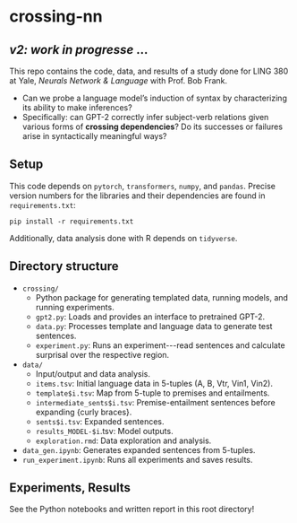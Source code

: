 # crossing-nn

## *v2: work in progresse* ...

This repo contains the code, data, and results of a study done for LING 380 at Yale, *Neurals Network & Language* with Prof. Bob Frank.

* Can we probe a language model’s induction of syntax by characterizing its ability to make inferences?
* Specifically: can GPT-2 correctly infer subject-verb relations given various forms of **crossing dependencies**? Do its successes or failures arise in syntactically meaningful ways?

## Setup

This code depends on `pytorch`, `transformers`, `numpy`, and `pandas`. Precise version numbers for the libraries and their dependencies are found in `requirements.txt`:

```
pip install -r requirements.txt
```

Additionally, data analysis done with R depends on `tidyverse`.

## Directory structure

* `crossing/`
    - Python package for generating templated data, running models, and running experiments.
    - `gpt2.py`: Loads and provides an interface to pretrained GPT-2.
    - `data.py`: Processes template and language data to generate test sentences.
    - `experiment.py`: Runs an experiment---read sentences and calculate surprisal over the respective region.
* `data/`
    - Input/output and data analysis.
    - `items.tsv`: Initial language data in 5-tuples (A, B, Vtr, Vin1, Vin2).
    - `template$i.tsv`: Map from 5-tuple to premises and entailments.
    - `intermediate_sents$i.tsv`: Premise-entailment sentences before expanding {curly braces}.
    - `sents$i.tsv`: Expanded sentences.
    - `results_MODEL-$i`.tsv: Model outputs.
    - `exploration.rmd`: Data exploration and analysis.
* `data_gen.ipynb`: Generates expanded sentences from 5-tuples.
* `run_experiment.ipynb`: Runs all experiments and saves results.

## Experiments, Results

See the Python notebooks and written report in this root directory!